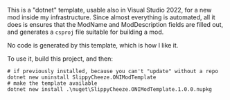 This is a "dotnet" template, usable also in Visual Studio 2022, for a new mod
inside my infrastructure.  Since almost everything is automated, all it does is
ensures that the ModName and ModDescription fields are filled out, and generates
a `csproj` file suitable for building a mod.

No code is generated by this template, which is how I like it.


To use it, build this project, and then:

```
# if previously installed, because you can't "update" without a repo
dotnet new uninstall SlippyCheeze.ONIModTemplate
# make the template available
dotnet new install .\nuget\SlippyCheeze.ONIModTemplate.1.0.0.nupkg
```
